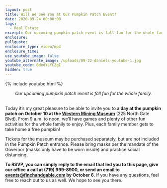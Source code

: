 ```yaml
---
layout: post
title: Will We See You at Our Pumpkin Patch Event?
date: 2020-09-24 00:00:00
tags:
  - Real Estate
excerpt: Our upcoming pumpkin patch event is fall fun for the whole family.
enclosure:
pullquote:
enclosure_type: video/mp4
enclosure_time:
use_youtube_image: false
youtube_alternate_image: /uploads/09-22-daniels-youtube-1.jpg
youtube_code: BdedYLYCZgI
hidden: true
---
```


{% include youtube.html %}

<center><em>Our upcoming pumpkin patch event is fall fun for the whole family.</em></center>

<br>Today it’s my great pleasure to be able to invite you to **a day at the pumpkin patch on October 10 at the <u><a target="_blank" rel="noopener" href="https://goo.gl/maps/rEhmsiT4yBast3Ks6">Western Mining Museum</a></u>** (225 North Gate Blvd). From 9 a.m. to noon, we’ll have games and plenty of other fun activities for the whole family to enjoy. Plus, each family member gets to take home a free pumpkin\!

Tickets for the museum may be purchased separately, but are not included in the Pumpkin Patch entrance. Please bring masks per the mandate of the Governor (masks only have to be worn inside) and practice social distancing.

**To RSVP, you can simply reply to the email that led you to this page, give our office a call at (719) 999-8900, or send an email to <u><a href="mailto:events@finchandgable.com">events@finchandgable.com</a></u> by October 6**. If you have any questions, feel free to reach out to us as well. We hope to see you there.